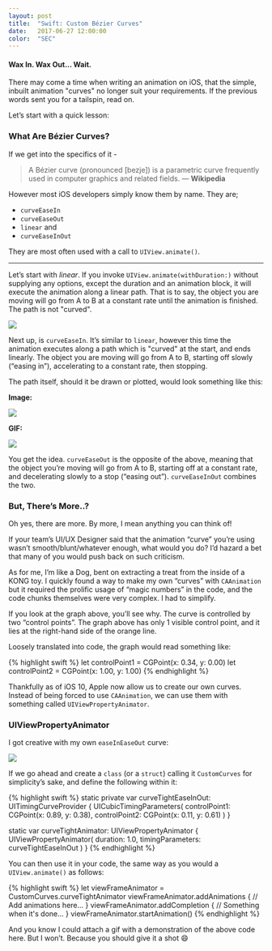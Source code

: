 ```yaml
---
layout: post
title:  "Swift: Custom Bézier Curves"
date:   2017-06-27 12:00:00
color:  "SEC"
---
```


#### Wax In. Wax Out... Wait.

There may come a time when writing an animation on iOS, that the simple, inbuilt animation "curves" no longer suit your requirements. If the previous words sent you for a tailspin, read on.

Let’s start with a quick lesson:

### What Are Bézier Curves?

If we get into the specifics of it -

>A Bézier curve (pronounced [bezje]) is a parametric curve frequently used in computer graphics and related fields.
— **Wikipedia**

However most iOS developers simply know them by name. They are;

- `curveEaseIn`
- `curveEaseOut`
- `linear` and
- `curveEaseInOut`

They are most often used with a call to `UIView.animate()`.

---

Let’s start with _linear_. If you invoke `UIView.animate(withDuration:)` without supplying any options, except the duration and an animation block, it will execute the animation along a linear path. That is to say, the object you are moving will go from A to B at a constant rate until the animation is finished. The path is not "curved".

<img src="{{site.baseUrl}}/assets/img/linear.gif"/>

Next up, is `curveEaseIn`. It’s similar to `linear`, however this time the animation executes along a path which is "curved" at the start, and ends linearly. The object you are moving will go from A to B, starting off slowly (“easing in”), accelerating to a constant rate, then stopping.

The path itself, should it be drawn or plotted, would look something like this:

**Image:**

<img src="{{site.baseUrl}}/assets/img/curveEaseIn.png"/>

**GIF:**

<img src="{{site.baseUrl}}/assets/img/curveEaseIn.gif"/>

You get the idea. `curveEaseOut` is the opposite of the above, meaning that the object you’re moving will go from A to B, starting off at a constant rate, and decelerating slowly to a stop (“easing out”). `curveEaseInOut` combines the two.

### But, There’s More..?

Oh yes, there are more. By more, I mean anything you can think of!

If your team’s UI/UX Designer said that the animation “curve” you’re using wasn’t smooth/blunt/whatever enough, what would you do? I’d hazard a bet that many of you would push back on such criticism.

As for me, I’m like a Dog, bent on extracting a treat from the inside of a KONG toy. I quickly found a way to make my own “curves” with `CAAnimation` but it required the prolific usage of “magic numbers” in the code, and the code chunks themselves were very complex. I had to simplify.

If you look at the graph above, you’ll see why. The curve is controlled by two “control points”. The graph above has only 1 visible control point, and it lies at the right-hand side of the orange line.

Loosely translated into code, the graph would read something like:

{% highlight swift %}
let controlPoint1 = CGPoint(x: 0.34, y: 0.00)
let controlPoint2 = CGPoint(x: 1.00, y: 1.00)
{% endhighlight %}

Thankfully as of iOS 10, Apple now allow us to create our own curves. Instead of being forced to use `CAAnimation`, we can use them with something called `UIViewPropertyAnimator`.

### UIViewPropertyAnimator

I got creative with my own `easeInEaseOut` curve:

<img src="{{site.baseUrl}}/assets/img/easeInOut.png"/>

If we go ahead and create a `class` (or a `struct`) calling it `CustomCurves` for simplicity’s sake, and define the following within it:

{% highlight swift %}
static private var curveTightEaseInOut: UITimingCurveProvider {
  UICubicTimingParameters(
    controlPoint1: CGPoint(x: 0.89, y: 0.38),
    controlPoint2: CGPoint(x: 0.11, y: 0.61)
  )
}

static var curveTightAnimator: UIViewPropertyAnimator {
  UIViewPropertyAnimator(
    duration: 1.0,
    timingParameters: curveTightEaseInOut
  )
}
{% endhighlight %}

You can then use it in your code, the same way as you would a `UIView.animate()` as follows:

{% highlight swift %}
let viewFrameAnimator = CustomCurves.curveTightAnimator
viewFrameAnimator.addAnimations {
  // Add animations here...
}
viewFrameAnimator.addCompletion {
  // Something when it's done...
}
viewFrameAnimator.startAnimation()
{% endhighlight %}

And you know I could attach a gif with a demonstration of the above code here. But I won’t. Because you should give it a shot 😄
